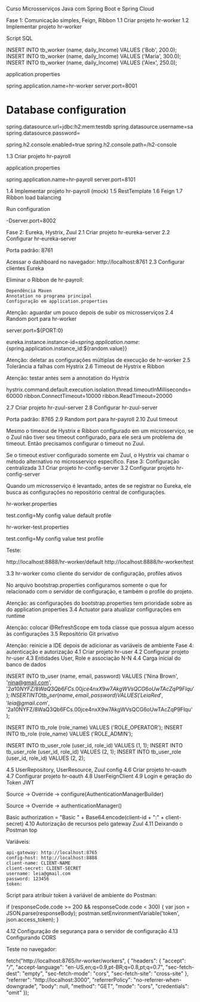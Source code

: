 Curso Microsserviços Java com Spring Boot e Spring Cloud

Fase 1: Comunicação simples, Feign, Ribbon
1.1 Criar projeto hr-worker
1.2 Implementar projeto hr-worker

Script SQL

INSERT INTO tb_worker (name, daily_Income) VALUES ('Bob', 200.0);
INSERT INTO tb_worker (name, daily_Income) VALUES ('Maria', 300.0);
INSERT INTO tb_worker (name, daily_Income) VALUES ('Alex', 250.0);

application.properties

spring.application.name=hr-worker
server.port=8001

# Database configuration
spring.datasource.url=jdbc:h2:mem:testdb
spring.datasource.username=sa
spring.datasource.password=

spring.h2.console.enabled=true
spring.h2.console.path=/h2-console

1.3 Criar projeto hr-payroll

application.properties

spring.application.name=hr-payroll
server.port=8101

1.4 Implementar projeto hr-payroll (mock)
1.5 RestTemplate
1.6 Feign
1.7 Ribbon load balancing

Run configuration

-Dserver.port=8002

Fase 2: Eureka, Hystrix, Zuul
2.1 Criar projeto hr-eureka-server
2.2 Configurar hr-eureka-server

Porta padrão: 8761

Acessar o dashboard no navegador: http://localhost:8761
2.3 Configurar clientes Eureka

Eliminar o Ribbon de hr-payroll:

    Dependência Maven
    Annotation no programa principal
    Configuração em application.properties

Atenção: aguardar um pouco depois de subir os microsserviços
2.4 Random port para hr-worker

server.port=${PORT:0}

eureka.instance.instance-id=${spring.application.name}:${spring.application.instance_id:${random.value}}

Atenção: deletar as configurações múltiplas de execução de hr-worker
2.5 Tolerância a falhas com Hystrix
2.6 Timeout de Hystrix e Ribbon

Atenção: testar antes sem a annotation do Hystrix

hystrix.command.default.execution.isolation.thread.timeoutInMilliseconds=60000
ribbon.ConnectTimeout=10000
ribbon.ReadTimeout=20000

2.7 Criar projeto hr-zuul-server
2.8 Configurar hr-zuul-server

Porta padrão: 8765
2.9 Random port para hr-payroll
2.10 Zuul timeout

Mesmo o timeout de Hystrix e Ribbon configurado em um microsserviço, se o Zuul não tiver seu timeout configurado, para ele será um problema de timeout. Então precisamos configurar o timeout no Zuul.

Se o timeout estiver configurado somente em Zuul, o Hystrix vai chamar o método alternativo no microsserviço específico.
Fase 3: Configuração centralizada
3.1 Criar projeto hr-config-server
3.2 Configurar projeto hr-config-server

Quando um microsserviço é levantado, antes de se registrar no Eureka, ele busca as configurações no repositório central de configurações.

hr-worker.properties

test.config=My config value default profile

hr-worker-test.properties

test.config=My config value test profile

Teste:

http://localhost:8888/hr-worker/default
http://localhost:8888/hr-worker/test

3.3 hr-worker como cliente do servidor de configuração, profiles ativos

No arquivo bootstrap.properties configuramos somente o que for relacionado com o servidor de configuração, e também o profile do projeto.

Atenção: as configurações do bootstrap.properties tem prioridade sobre as do application.properties
3.4 Actuator para atualizar configurações em runtime

Atenção: colocar @RefreshScope em toda classe que possua algum acesso às configurações
3.5 Repositório Git privativo

Atenção: reinicie a IDE depois de adicionar as variáveis de ambiente
Fase 4: autenticação e autorização
4.1 Criar projeto hr-user
4.2 Configurar projeto hr-user
4.3 Entidades User, Role e associação N-N
4.4 Carga inicial do banco de dados

INSERT INTO tb_user (name, email, password) VALUES ('Nina Brown', 'nina@gmail.com', '$2a$10$NYFZ/8WaQ3Qb6FCs.00jce4nxX9w7AkgWVsQCG6oUwTAcZqP9Flqu');
INSERT INTO tb_user (name, email, password) VALUES ('Leia Red', 'leia@gmail.com', '$2a$10$NYFZ/8WaQ3Qb6FCs.00jce4nxX9w7AkgWVsQCG6oUwTAcZqP9Flqu');

INSERT INTO tb_role (role_name) VALUES ('ROLE_OPERATOR');
INSERT INTO tb_role (role_name) VALUES ('ROLE_ADMIN');

INSERT INTO tb_user_role (user_id, role_id) VALUES (1, 1);
INSERT INTO tb_user_role (user_id, role_id) VALUES (2, 1);
INSERT INTO tb_user_role (user_id, role_id) VALUES (2, 2);

4.5 UserRepository, UserResource, Zuul config
4.6 Criar projeto hr-oauth
4.7 Configurar projeto hr-oauth
4.8 UserFeignClient
4.9 Login e geração do Token JWT

Source -> Override -> configure(AuthenticationManagerBuilder)

Source -> Override -> authenticationManager()

Basic authorization = "Basic " + Base64.encode(client-id + ":" + client-secret)
4.10 Autorização de recursos pelo gateway Zuul
4.11 Deixando o Postman top

Variáveis:

    api-gateway: http://localhost:8765
    config-host: http://localhost:8888
    client-name: CLIENT-NAME
    client-secret: CLIENT-SECRET
    username: leia@gmail.com
    password: 123456
    token:

Script para atribuir token à variável de ambiente do Postman:

if (responseCode.code >= 200 && responseCode.code < 300) {
    var json = JSON.parse(responseBody);
    postman.setEnvironmentVariable('token', json.access_token);
}

4.12 Configuração de segurança para o servidor de configuração
4.13 Configurando CORS

Teste no navegador:

fetch("http://localhost:8765/hr-worker/workers", {
  "headers": {
    "accept": "*/*",
    "accept-language": "en-US,en;q=0.9,pt-BR;q=0.8,pt;q=0.7",
    "sec-fetch-dest": "empty",
    "sec-fetch-mode": "cors",
    "sec-fetch-site": "cross-site"
  },
  "referrer": "http://localhost:3000",
  "referrerPolicy": "no-referrer-when-downgrade",
  "body": null,
  "method": "GET",
  "mode": "cors",
  "credentials": "omit"
});
